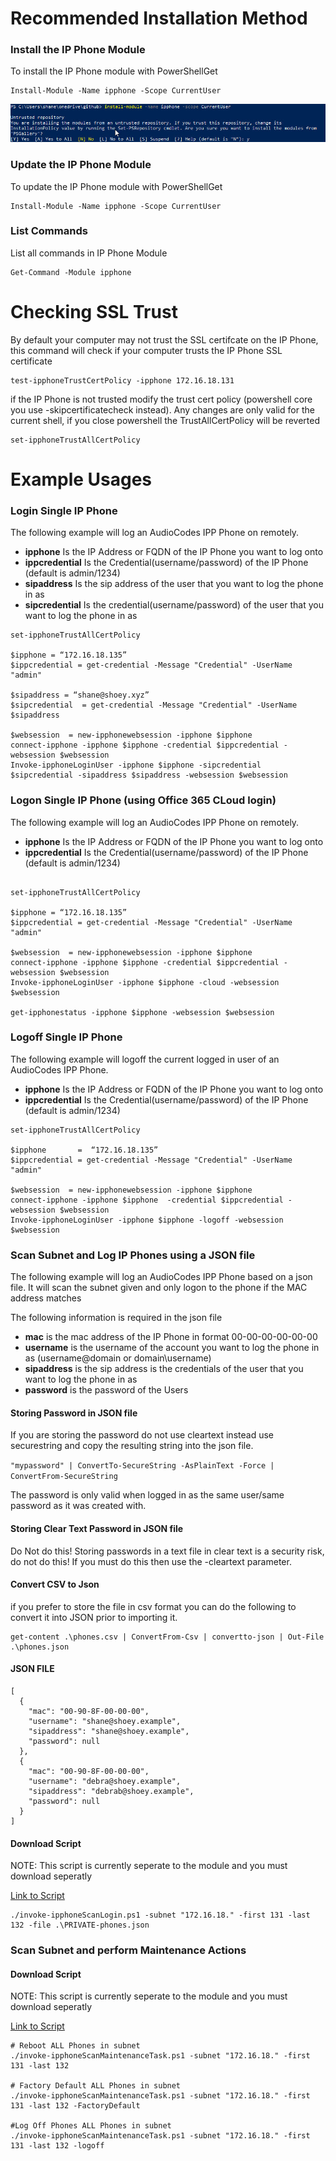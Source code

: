 
# Recommended Installation Method

### Install the IP Phone Module 
To install the IP Phone module with PowerShellGet 

```
Install-Module -Name ipphone -Scope CurrentUser
```

![Installation](./install.jpg)

### Update the IP Phone Module 
To update the IP Phone module with PowerShellGet 

```
Install-Module -Name ipphone -Scope CurrentUser
```

### List Commands
List all commands in IP Phone Module

```
Get-Command -Module ipphone
```

# Checking SSL Trust 
By default your computer may not trust the SSL certifcate on the IP Phone, this command will check if your computer trusts the IP Phone SSL certificate

```
test-ipphoneTrustCertPolicy -ipphone 172.16.18.131
```

if the  IP Phone is not trusted modify the trust cert policy (powershell core you use -skipcertificatecheck instead). Any changes are only valid for the current shell, if you close powershell the TrustAllCertPolicy will be reverted

```
set-ipphoneTrustAllCertPolicy
```

# Example Usages

### Login Single IP Phone

The following example will log an AudioCodes IPP Phone on remotely. 

 * __ipphone__ Is the IP Address or FQDN of the IP Phone you want to log onto
 * __ippcredential__ Is the Credential(username/password) of the IP Phone (default is admin/1234)
 * __sipaddress__ Is the sip address of the user that you want to log the phone in as
 * __sipcredential__ Is the credential(username/password) of the user that you want to log the phone in as 

```
set-ipphoneTrustAllCertPolicy

$ipphone = “172.16.18.135”
$ippcredential = get-credential -Message "Credential" -UserName "admin"

$sipaddress = “shane@shoey.xyz”
$sipcredential  = get-credential -Message "Credential" -UserName $sipaddress

$websession  = new-ipphonewebsession -ipphone $ipphone
connect-ipphone -ipphone $ipphone -credential $ippcredential -websession $websession 
Invoke-ipphoneLoginUser -ipphone $ipphone -sipcredential $sipcredential -sipaddress $sipaddress -websession $websession
```

### Logon Single IP Phone (using Office 365 CLoud login)

The following example will log an AudioCodes IPP Phone on remotely. 

 * __ipphone__ Is the IP Address or FQDN of the IP Phone you want to log onto
 * __ippcredential__ Is the Credential(username/password) of the IP Phone (default is admin/1234)

```

set-ipphoneTrustAllCertPolicy

$ipphone = “172.16.18.135”
$ippcredential = get-credential -Message "Credential" -UserName "admin"

$websession  = new-ipphonewebsession -ipphone $ipphone
connect-ipphone -ipphone $ipphone -credential $ippcredential -websession $websession 
Invoke-ipphoneLoginUser -ipphone $ipphone -cloud -websession $websession

get-ipphonestatus -ipphone $ipphone -websession $websession 

```

### Logoff Single IP Phone

The following example will logoff the current logged in user of an AudioCodes IPP Phone. 

 * __ipphone__ Is the IP Address or FQDN of the IP Phone you want to log onto
 * __ippcredential__ Is the Credential(username/password) of the IP Phone (default is admin/1234)
 

```
set-ipphoneTrustAllCertPolicy

$ipphone       =  “172.16.18.135”
$ippcredential = get-credential -Message "Credential" -UserName "admin"

$websession  = new-ipphonewebsession -ipphone $ipphone
connect-ipphone -ipphone $ipphone  -credential $ippcredential -websession $websession
Invoke-ipphoneLoginUser -ipphone $ipphone -logoff -websession $websession

```

### Scan Subnet and Log IP Phones using a JSON file

The following example will log an AudioCodes IPP Phone based on a json file. It will scan the subnet given and only logon to the phone if the MAC address matches 


The following information is required in the json file 
 * __mac__ is the mac address of the IP Phone in format 00-00-00-00-00-00
 * __username__ is the username of the account you want to log the phone in as  (username@domain or domain\username)
 * __sipaddress__ is the sip address is the credentials of the user that you want to log the phone in as
 * __password__ is the password of the Users
 
#### Storing Password in JSON file
 If you are storing the password do not use cleartext instead use securestring and copy the resulting string into the json file. 
 
 `"mypassword" | ConvertTo-SecureString -AsPlainText -Force | ConvertFrom-SecureString`
 
 The password is only valid when logged in as the same user/same password as it was created with.

#### Storing Clear Text Password in JSON file
Do Not do this! Storing passwords in a text file in clear text is a security risk, do not do this! 
If you must do this then use the -cleartext parameter.

#### Convert CSV to Json

if you prefer to store the file in csv format you can do the following to convert it into JSON prior to importing it. 

```
get-content .\phones.csv | ConvertFrom-Csv | convertto-json | Out-File .\phones.json
```

#### JSON FILE
```
[
  {
    "mac": "00-90-8F-00-00-00",
    "username": "shane@shoey.example",
    "sipaddress": "shane@shoey.example",
    "password": null
  },
  {
    "mac": "00-90-8F-00-00-00",
    "username": "debra@shoey.example",
    "sipaddress": "debrab@shoey.example",
    "password": null
  }
]
```

#### Download Script

NOTE:  This script is currently seperate to the module and you must download seperatly

[Link to Script](https://github.com/shanehoey/ipphones/blob/master/scripts/invoke-ipphoneScanLogin/invoke-ipphoneScanLogin.ps1)

```
./invoke-ipphoneScanLogin.ps1 -subnet "172.16.18." -first 131 -last 132 -file .\PRIVATE-phones.json

```

### Scan Subnet and perform Maintenance Actions

#### Download Script
NOTE:  This script is currently seperate to the module and you must download seperatly

[Link to Script](https://github.com/shanehoey/ipphones/blob/master/scripts/invoke-ipphoneScanMaintenanceTask/invoke-ipphoneScanMaintenanceTask.ps1)

```
# Reboot ALL Phones in subnet 
./invoke-ipphoneScanMaintenanceTask.ps1 -subnet "172.16.18." -first 131 -last 132

# Factory Default ALL Phones in subnet 
./invoke-ipphoneScanMaintenanceTask.ps1 -subnet "172.16.18." -first 131 -last 132 -FactoryDefault

#Log Off Phones ALL Phones in subnet
./invoke-ipphoneScanMaintenanceTask.ps1 -subnet "172.16.18." -first 131 -last 132 -logoff

```
